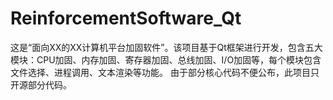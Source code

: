 # ReinforcementSoftware_Qt
 这是“面向XX的XX计算机平台加固软件”。该项目基于Qt框架进行开发，包含五大模块：CPU加固、内存加固、寄存器加固、总线加固、I/O加固等，每个模块包含文件选择、进程调用、文本渲染等功能。  由于部分核心代码不便公布，此项目只开源部分代码。
